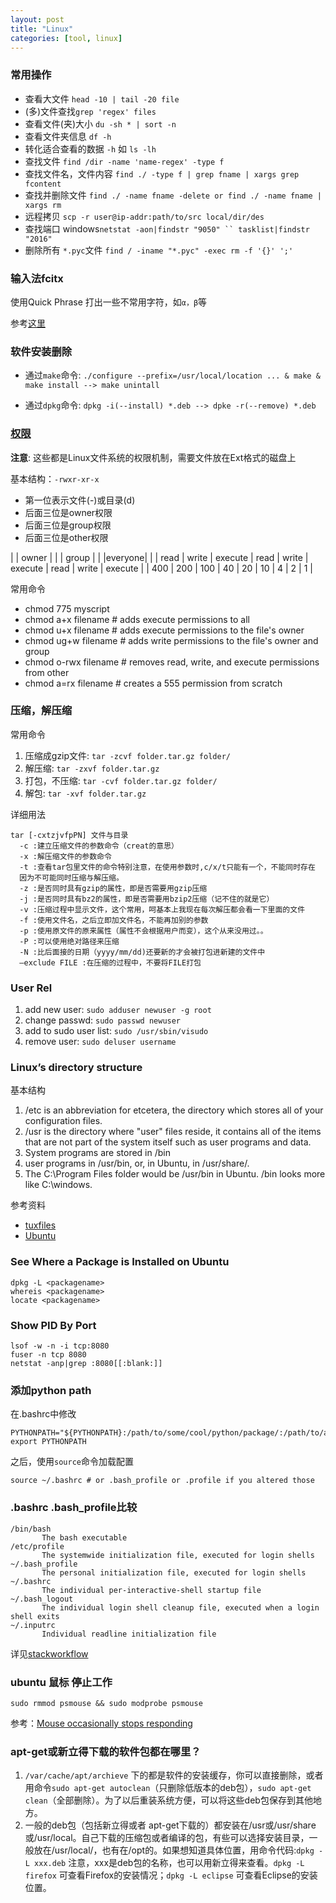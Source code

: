 ```yaml
---
layout: post
title: "Linux"
categories: [tool, linux]
---
```


### 常用操作

* 查看大文件 `head -10 | tail -20 file`
* (多)文件查找`grep 'regex' files`
* 查看文件(夹)大小 `du -sh * | sort -n`
* 查看文件夹信息 `df -h`
* 转化适合查看的数据 `-h` 如 `ls -lh`
* 查找文件 `find /dir -name 'name-regex' -type f ` 
* 查找文件名，文件内容 `find ./ -type f | grep fname | xargs grep fcontent`
* 查找并删除文件 `find ./ -name fname -delete or find ./ -name fname | xargs rm`
* 远程拷贝 `scp -r user@ip-addr:path/to/src local/dir/des`
* 查找端口 windows` netstat -aon|findstr "9050" `` tasklist|findstr "2016" `
* 删除所有 `*.pyc`文件 `find / -iname "*.pyc" -exec rm -f '{}' ';'`

### 输入法fcitx
使用Quick Phrase 打出一些不常用字符，如`α，β`等

参考[这里](https://fcitx-im.org/wiki/QuickPhrase)

### 软件安装删除

* 通过`make`命令: `./configure --prefix=/usr/local/location ... & make & make install --> make unintall`

* 通过`dpkg`命令: `dpkg -i(--install) *.deb --> dpke -r(--remove) *.deb`

### [权限](http://www.linuxquestions.org/linux/answers/Security/Quick_and_Dirty_Guide_to_Linux_File_Permissions)

**注意**: 这些都是Linux文件系统的权限机制，需要文件放在Ext格式的磁盘上

基本结构：`-rwxr-xr-x` 

* 第一位表示文件(-)或目录(d)
* 后面三位是owner权限
* 后面三位是group权限
* 后面三位是other权限

|      | owner |         |      | group |         |      |everyone|         |
| read | write | execute | read | write | execute | read | write  | execute |
| 400  |  200  |  100    |  40  |  20   |   10    |  4   |   2    |   1     |

常用命令

* chmod 775 myscript 
* chmod a+x filename # adds execute permissions to all
* chmod u+x filename # adds execute permissions to the file's owner
* chmod ug+w filename # adds write permissions to the file's owner and group
* chmod o-rwx filename # removes read, write, and execute permissions from other
* chmod a=rx filename # creates a 555 permission from scratch

### 压缩，解压缩

常用命令

1. 压缩成gzip文件: `tar -zcvf folder.tar.gz folder/`
2. 解压缩: `tar -zxvf folder.tar.gz`
3. 打包，不压缩: `tar -cvf folder.tar.gz folder/`
4. 解包: `tar -xvf folder.tar.gz`

详细用法

    tar [-cxtzjvfpPN] 文件与目录
      -c :建立压缩文件的参数命令（creat的意思）
      -x :解压缩文件的参数命令
      -t :查看tar包里文件的命令特别注意，在使用参数时,c/x/t只能有一个，不能同时存在
      因为不可能同时压缩与解压缩。
      -z :是否同时具有gzip的属性，即是否需要用gzip压缩
      -j :是否同时具有bz2的属性，即是否需要用bzip2压缩（记不住的就是它）
      -v :压缩过程中显示文件，这个常用，呵基本上我现在每次解压都会看一下里面的文件
      -f :使用文件名，之后立即加文件名，不能再加别的参数
      -p :使用原文件的原来属性（属性不会根据用户而变），这个从来没用过。。
      -P :可以使用绝对路径来压缩
      -N :比后面接的日期（yyyy/mm/dd)还要新的才会被打包进新建的文件中
      –exclude FILE :在压缩的过程中，不要将FILE打包

### User Rel
1. add new user: `sudo adduser newuser -g root` 
2. change passwd: `sudo passwd newuser`  
3. add to sudo user list: `sudo /usr/sbin/visudo`
4. remove user: `sudo deluser username`


### Linux’s directory structure

基本结构

1. /etc is an abbreviation for etcetera, the directory which stores all of your configuration files. 
2. /usr is the directory where "user" files reside, it contains all of the items that are not part of the system itself such as user programs and data. 
3. System programs are stored in /bin
4. user programs in /usr/bin, or, in Ubuntu, in /usr/share/.
5. The C:\Program Files folder would be /usr/bin in Ubuntu. /bin looks more like C:\windows.

参考资料

* [tuxfiles](http://www.tuxfiles.org/linuxhelp/linuxdir.html)
* [Ubuntu](http://manpages.ubuntu.com/manpages/natty/en/man7/hier.7.html)

### See Where a Package is Installed on Ubuntu

    dpkg -L <packagename>
    whereis <packagename>
    locate <packagename>


### Show PID By Port

    lsof -w -n -i tcp:8080
    fuser -n tcp 8080
    netstat -anp|grep :8080[[:blank:]]

### 添加python path

在.bashrc中修改

    PYTHONPATH="${PYTHONPATH}:/path/to/some/cool/python/package/:/path/to/another/cool/python/package/"
    export PYTHONPATH

之后，使用`source`命令加载配置
    
    source ~/.bashrc # or .bash_profile or .profile if you altered those

### .bashrc .bash_profile比较

    /bin/bash
           The bash executable
    /etc/profile
           The systemwide initialization file, executed for login shells
    ~/.bash_profile
           The personal initialization file, executed for login shells
    ~/.bashrc
           The individual per-interactive-shell startup file
    ~/.bash_logout
           The individual login shell cleanup file, executed when a login shell exits
    ~/.inputrc
           Individual readline initialization file

详见[stackworkflow](http://stackoverflow.com/questions/415403/whats-the-difference-between-bashrc-bash-profile-and-environment)

### ubuntu 鼠标 停止工作

    sudo rmmod psmouse && sudo modprobe psmouse

参考：[Mouse occasionally stops responding](http://askubuntu.com/questions/103851/mouse-occasionally-stops-responding)


### apt-get或新立得下载的软件包都在哪里？

1. `/var/cache/apt/archieve` 下的都是软件的安装缓存，你可以直接删除，或者用命令`sudo apt-get autoclean`（只删除低版本的deb包），`sudo apt-get clean`（全部删除）。为了以后重装系统方便，可以将这些deb包保存到其他地方。  
2. 一般的deb包（包括新立得或者 apt-get下载的）都安装在/usr或/usr/share或/usr/local。自己下载的压缩包或者编译的包，有些可以选择安装目录，一般放在/usr/local/，也有在/opt的。如果想知道具体位置，用命令代码:`dpkg -L xxx.deb` 注意，xxx是deb包的名称，也可以用新立得来查看。`dpkg -L firefox` 可查看Firefox的安装情况；`dpkg -L eclipse` 可查看Eclipse的安装位置。

